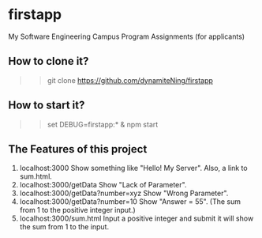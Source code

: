 # firstapp
My Software Engineering Campus Program Assignments (for applicants)

## How to clone it?
>> git clone https://github.com/dynamiteNing/firstapp

## How to start it?
>> set DEBUG=firstapp:* & npm start

## The Features of this project
1. localhost:3000 
Show something like "Hello! My Server". Also, a link to sum.html.
2. localhost:3000/getData
Show "Lack of Parameter".
3. localhost:3000/getData?number=xyz
Show "Wrong Parameter".
4. localhost:3000/getData?number=10
Show "Answer = 55". (The sum from 1 to the positive integer input.)
5. localhost:3000/sum.html
Input a positive integer and submit it will show the sum from 1 to the input.
